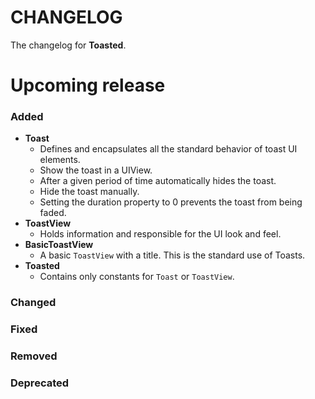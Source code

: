 # CHANGELOG
The changelog for **Toasted**.

# Upcoming release

### Added
- **Toast**
  - Defines and encapsulates all the standard behavior of toast UI elements.
  - Show the toast in a UIView.
  - After a given period of time automatically hides the toast.
  - Hide the toast manually.
  - Setting the duration property to 0 prevents the toast from being faded.
- **ToastView**
  - Holds information and responsible for the UI look and feel.
- **BasicToastView**
  - A basic `ToastView` with a title. This is the standard use of Toasts.
- **Toasted**
  - Contains only constants for `Toast` or `ToastView`.

### Changed

### Fixed

### Removed

### Deprecated
